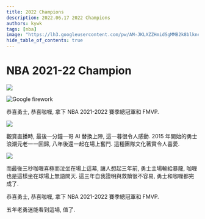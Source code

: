 ```yaml
---
title: 2022 Champions
description: 2022.06.17 2022 Champions
authors: kywk
tags: [nba]
image: "https://lh3.googleusercontent.com/pw/AM-JKLXZZHmidSgMMB2k8blkneclNRysPXLr__G7rZ4hPi2sN0jC67PHAbX1MyFj8hQX_MTZ6bwIMPwCyu2fu1bU0ZXSX09eu-OlSDb4U-9haUS_wgnVPLaCM6WQLsRbsnocF8X5Edmt35rDjytljbNEMsaf8A=w800-no?authuser=0"
hide_table_of_contents: true
---
```


NBA 2021-22 Champion
====================

![](https://lh3.googleusercontent.com/pw/AM-JKLWFNu07GRq5vJsVKeNWgCJ0Qlm8dV5tAbBY9VdFnu3ILyXpdumhsG-6hjTbTIszTcKjrQKepvhfdsPX2ZWkxvamUhpbSj9vAvjuMFAI5J58-O5UUCYqNnMWS2klGed6fwxP1wifZb1n076WRaKjdL_AGg=w690-no?authuser=0)

![Google firework](https://lh3.googleusercontent.com/pw/AM-JKLVuFSLHLD13S2Ka7PKuN0l1f_0Y66p_eF36tMsJrTTGjPxp7BVB4GcyaZMShMHazW7sOomrN8YcE73c28T6FJvAjs9RHKf_xTk1SsBFX4yq2AnFFLWPxVuwHbBMQJbac5RC_ysGmEzLHZ7T5eV037GyVg=w800-no?authuser=0)

恭喜勇士, 恭喜咖喱, 拿下 NBA 2021-2022 賽季總冠軍和 FMVP.

![](https://lh3.googleusercontent.com/pw/AM-JKLXFCrSfv2pkDJi2w7qAEVsohXN9YKfsIj8FXk8Kv0ejvprmfTcvoEjHFhQo8TAq0NAIwIpi3eEg_5_WbxQU3E8NkJJMsqYMaEaBBZMWJqiTIBa8RDhFgkS24U68y7XTappHqhzIDkpbbFhu0uNgk63_QQ=w800-no?authuser=0)

觀賞直播時, 最後一分鐘一哥 AI 替換上陣, 這一暮很令人感動.
2015 年開始的勇士浪潮元老一一回歸, 八年後還一起在場上奮鬥.
這種團隊文化著實令人喜愛.

![](https://lh3.googleusercontent.com/pw/AM-JKLWo5aSxSrLrfeMOBNpWqJhXgrvuiCfw7Oc7zNs65ikQBOYvxjPd2Du1bksIg9bPyga3SysboFMkhBQZrIvX_TzhuxkJiOvx189EPDAXLk06BBAxfM5YW8DijNe8qenAt-ixsuDM8taQbx1sgYEhblDxsg=w800-no?authuser=0)

而最後三秒咖喱喜極而泣坐在場上這幕, 
讓人想起三年前, 勇士主場輸給暴龍, 咖喱也是這樣坐在球場上無語問天.
這三年自我證明與救贖很不容易, 勇士和咖喱都完成了.

恭喜勇士, 恭喜咖喱, 拿下 NBA 2021-2022 賽季總冠軍和 FMVP.

五年老勇迷能看到這場, 值了.
